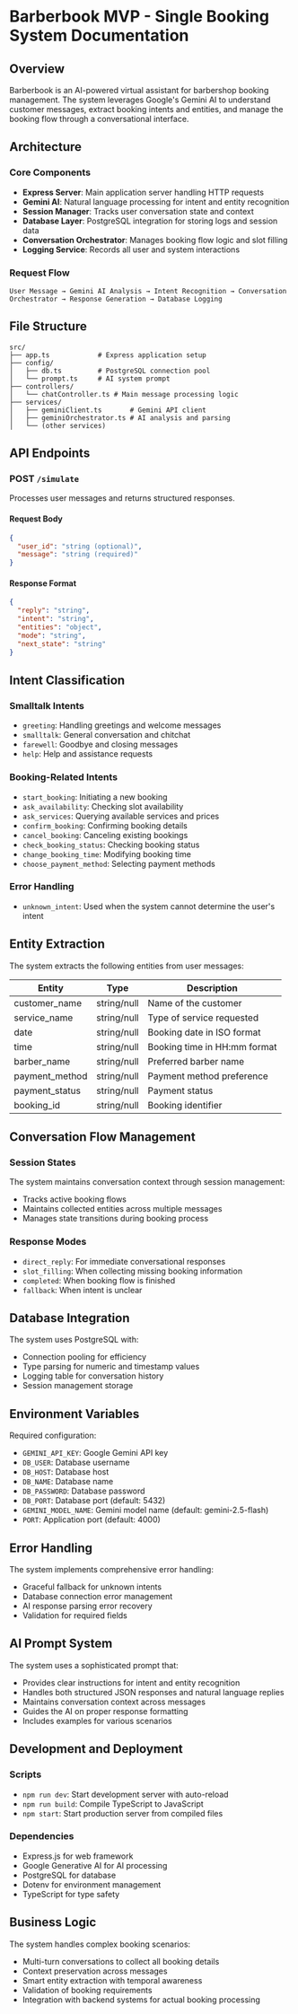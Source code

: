 # Barberbook MVP - Single Booking System Documentation

## Overview
Barberbook is an AI-powered virtual assistant for barbershop booking management. The system leverages Google's Gemini AI to understand customer messages, extract booking intents and entities, and manage the booking flow through a conversational interface.

## Architecture

### Core Components
- **Express Server**: Main application server handling HTTP requests
- **Gemini AI**: Natural language processing for intent and entity recognition
- **Session Manager**: Tracks user conversation state and context
- **Database Layer**: PostgreSQL integration for storing logs and session data
- **Conversation Orchestrator**: Manages booking flow logic and slot filling
- **Logging Service**: Records all user and system interactions

### Request Flow
```
User Message → Gemini AI Analysis → Intent Recognition → Conversation Orchestrator → Response Generation → Database Logging
```

## File Structure
```
src/
├── app.ts            # Express application setup
├── config/
│   ├── db.ts         # PostgreSQL connection pool
│   └── prompt.ts     # AI system prompt
├── controllers/
│   └── chatController.ts # Main message processing logic
├── services/
│   ├── geminiClient.ts       # Gemini API client
│   ├── geminiOrchestrator.ts # AI analysis and parsing
│   └── (other services)
```

## API Endpoints

### POST `/simulate`
Processes user messages and returns structured responses.

#### Request Body
```json
{
  "user_id": "string (optional)",
  "message": "string (required)"
}
```

#### Response Format
```json
{
  "reply": "string",
  "intent": "string",
  "entities": "object",
  "mode": "string",
  "next_state": "string"
}
```

## Intent Classification

### Smalltalk Intents
- `greeting`: Handling greetings and welcome messages
- `smalltalk`: General conversation and chitchat
- `farewell`: Goodbye and closing messages
- `help`: Help and assistance requests

### Booking-Related Intents
- `start_booking`: Initiating a new booking
- `ask_availability`: Checking slot availability
- `ask_services`: Querying available services and prices
- `confirm_booking`: Confirming booking details
- `cancel_booking`: Canceling existing bookings
- `check_booking_status`: Checking booking status
- `change_booking_time`: Modifying booking time
- `choose_payment_method`: Selecting payment methods

### Error Handling
- `unknown_intent`: Used when the system cannot determine the user's intent

## Entity Extraction

The system extracts the following entities from user messages:

| Entity | Type | Description |
|--------|------|-------------|
| customer_name | string/null | Name of the customer |
| service_name | string/null | Type of service requested |
| date | string/null | Booking date in ISO format |
| time | string/null | Booking time in HH:mm format |
| barber_name | string/null | Preferred barber name |
| payment_method | string/null | Payment method preference |
| payment_status | string/null | Payment status |
| booking_id | string/null | Booking identifier |

## Conversation Flow Management

### Session States
The system maintains conversation context through session management:
- Tracks active booking flows
- Maintains collected entities across multiple messages
- Manages state transitions during booking process

### Response Modes
- `direct_reply`: For immediate conversational responses
- `slot_filling`: When collecting missing booking information
- `completed`: When booking flow is finished
- `fallback`: When intent is unclear

## Database Integration

The system uses PostgreSQL with:
- Connection pooling for efficiency
- Type parsing for numeric and timestamp values
- Logging table for conversation history
- Session management storage

## Environment Variables

Required configuration:
- `GEMINI_API_KEY`: Google Gemini API key
- `DB_USER`: Database username
- `DB_HOST`: Database host
- `DB_NAME`: Database name
- `DB_PASSWORD`: Database password
- `DB_PORT`: Database port (default: 5432)
- `GEMINI_MODEL_NAME`: Gemini model name (default: gemini-2.5-flash)
- `PORT`: Application port (default: 4000)

## Error Handling

The system implements comprehensive error handling:
- Graceful fallback for unknown intents
- Database connection error management
- AI response parsing error recovery
- Validation for required fields

## AI Prompt System

The system uses a sophisticated prompt that:
- Provides clear instructions for intent and entity recognition
- Handles both structured JSON responses and natural language replies
- Maintains conversation context across messages
- Guides the AI on proper response formatting
- Includes examples for various scenarios

## Development and Deployment

### Scripts
- `npm run dev`: Start development server with auto-reload
- `npm run build`: Compile TypeScript to JavaScript
- `npm start`: Start production server from compiled files

### Dependencies
- Express.js for web framework
- Google Generative AI for AI processing
- PostgreSQL for database
- Dotenv for environment management
- TypeScript for type safety

## Business Logic

The system handles complex booking scenarios:
- Multi-turn conversations to collect all booking details
- Context preservation across messages
- Smart entity extraction with temporal awareness
- Validation of booking requirements
- Integration with backend systems for actual booking processing